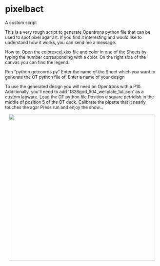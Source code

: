 # pixelbact
A custom script 

This is a very rough script to generate Opentrons python file that can be used to spot pixel agar art. 
If you find it interesting and would like to understand how it works, you can send me a message.

How to:
Open the colorexcel.xlsx file and color in one of the Sheets by typing the number corresponding with a color. On the right side of the canvas you can find the legend.

Run "python getcoords.py"
  Enter the name of the Sheet which you want to generate the OT python file of.
  Enter a name of your design
 
To use the generated design you will need an Opentrons with a P10. Additionally, you'll need to add '1828grid_504_wellplate_1ul.json' as a custom labware.
  Load the OT python file
  Position a square petridish in the middle of position 5 of the OT deck.
  Calibrate the pipette that it nearly touches the agar
  Press run and enjoy the show...

<p align="center">

  <img src="https://user-images.githubusercontent.com/13136496/233967796-28c6eb54-7cc2-4687-b8ef-652ca340d17a.png" width="480">

</p>
